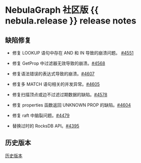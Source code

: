 # NebulaGraph 社区版 {{ nebula.release }} release notes

## 缺陷修复

- 修复 LOOKUP 语句中存在 AND 和 IN 导致的崩溃问题。 [#4551](https://github.com/vesoft-inc/nebula/issues/4551)

- 修复 GetProp 中过滤器无效导致的崩溃。[#4568](https://github.com/vesoft-inc/nebula/pull/4568)

- 修复语法错误的表达式导致的崩溃。[#4607](https://github.com/vesoft-inc/nebula/pull/4607)

- 修复多 MATCH 语句相关的并发异常。[#4605](https://github.com/vesoft-inc/nebula/pull/4605)

- 修复扫描顶点或边不过滤过期数据的缺陷。[#4578](https://github.com/vesoft-inc/nebula/pull/4578)

- 修复 properties 函数返回 UNKNOWN PROP 的缺陷。[#4604](https://github.com/vesoft-inc/nebula/pull/4604)

- 修复 raft 中脑裂问题。[#4479](https://github.com/vesoft-inc/nebula/pull/4479)

- 替换过时的 RocksDB API。[#4395](https://github.com/vesoft-inc/nebula/pull/4395)

## 历史版本

[历史版本](https://nebula-graph.com.cn/tags/release-note/)